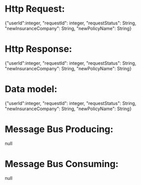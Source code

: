 # Http Request:
{"userId":integer, "requestId": integer, "requestStatus": String, "newInsuranceCompany": String, "newPolicyName": String}
# Http Response:
{"userId":integer, "requestId": integer, "requestStatus": String, "newInsuranceCompany": String, "newPolicyName": String}
# Data model:
{"userId":integer, "requestId": integer, "requestStatus": String, "newInsuranceCompany": String, "newPolicyName": String}
# Message Bus Producing:
null
# Message Bus Consuming:
null

